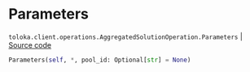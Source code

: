 # Parameters
`toloka.client.operations.AggregatedSolutionOperation.Parameters` | [Source code](https://github.com/Toloka/toloka-kit/blob/v1.1.4/src/client/operations.py#L336)

```python
Parameters(self, *, pool_id: Optional[str] = None)
```

